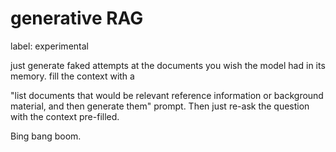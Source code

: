 # generative RAG

label: experimental

just generate faked attempts at the documents you wish the model had in its memory. fill the context with a 

"list documents that would be relevant reference information or background material, and then generate them" prompt. Then just re-ask the question with the context pre-filled.

Bing bang boom.
